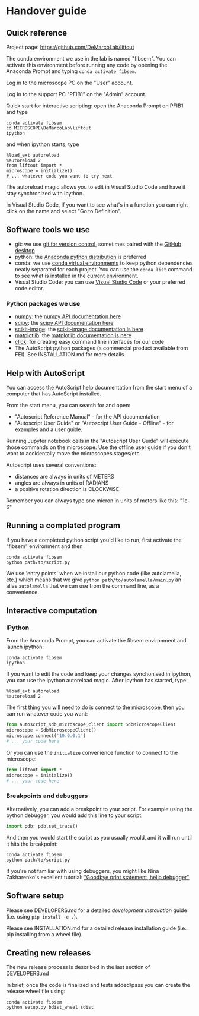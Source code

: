 # Handover guide

## Quick reference
Project page: https://github.com/DeMarcoLab/liftout

The conda environment we use in the lab is named "fibsem". You can activate this environment before running any code by opening the Anaconda Prompt and typing `conda activate fibsem`.

Log in to the microscope PC on the "User" account.

Log in to the support PC "PFIB1" on the "Admin" account.

Quick start for interactive scripting: open the Anaconda Prompt on PFIB1 and type
```
conda activate fibsem
cd MICROSCOPE\DeMarcoLab\liftout
ipython
```
and when ipython starts, type
```
%load_ext autoreload
%autoreload 2
from liftout import *
microscope = initialize()
# ... whatever code you want to try next
```

The autoreload magic allows you to edit in Visual Studio Code and have it stay synchronized with ipython.

In Visual Studio Code, if you want to see what's in a function you can right click on the name and select "Go to Definition".

## Software tools we use
* git: we use [git for version control](https://www.atlassian.com/git), sometimes paired with the [GitHub desktop](https://desktop.github.com/)
* python: the [Anaconda python distribution](https://www.anaconda.com/products/individual) is preferred
* conda: we use [conda virtual environments](https://docs.conda.io/projects/conda/en/latest/user-guide/tasks/manage-environments.html) to keep python dependencies neatly separated for each project. You can use the `conda list` command to see what is installed in the current environment.
* Visual Studio Code: you can use [Visual Studio Code](https://code.visualstudio.com/) or your preferred code editor.

### Python packages we use
* [numpy](https://numpy.org/): the [numpy API documentation here](https://numpy.org/doc/stable/reference/index.html)
* [scipy](https://www.scipy.org/): the [scipy API documentation here](https://www.scipy.org/docs.html)
* [scikit-image](https://scikit-image.org/): the [scikit-image documentation is here](https://scikit-image.org/docs/stable/)
* [matplotlib](https://matplotlib.org/): the [matplotlib documentation is here](https://matplotlib.org/3.3.3/contents.html)
* [click](https://click.palletsprojects.com/en/7.x/): for creating easy command line interfaces for our code
* The AutoScript python packages (a commercial product available from FEI). See INSTALLATION.md for more details.

## Help with AutoScript
You can access the AutoScript help documentation from the start menu of a computer that has AutoScript installed.

From the start menu, you can search for and open:
* "Autoscript Reference Manual" - for the API documentation
* "Autoscript User Guide" or "Autoscript User Guide - Offline" - for examples and a user guide.

Running Jupyter notebook cells in the "Autoscript User Guide" will execute those commands on the microscope.
Use the offline user guide if you don't want to accidentally move the microscopes stages/etc.

Autoscript uses several conventions:
* distances are always in units of METERS
* angles are always in units of RADIANS
* a positive rotation direction is CLOCKWISE

Remember you can always type one micron in units of meters like this: "1e-6"

## Running a complated program
If you have a completed python script you'd like to run, first activate the "fibsem" environment and then

```
conda activate fibsem
python path/to/script.py
```

We use 'entry points' when we install our python code (like autolamella, etc.)
which means that we give `python path/to/autolamella/main.py` an alias
`autolamella` that we can use from the command line, as a convenience.

## Interactive computation
### IPython
From the Anaconda Prompt, you can activate the fibsem environment and launch ipython:
```
conda activate fibsem
ipython
```

If you want to edit the code and keep your changes synchonised in ipython,
you can use the ipython autoreload magic. After ipython has started, type:
```
%load_ext autoreload
%autoreload 2
```

The first thing you will need to do is connect to the microscope,
then you can run whatever code you want:

```python
from autoscript_sdb_microscope_client import SdbMicroscopeClient
microscope = SdbMicroscopeClient()
microscope.connect('10.0.0.1')
# ... your code here
```

Or you can use the `initialize` convenience function to connect to the microscope:

```python
from liftout import *
microscope = initialize()
# ... your code here
```

### Breakpoints and debuggers

Alternatively, you can add a breakpoint to your script.
For example using the python debugger, you would add this line to your script:

```python
import pdb; pdb.set_trace()
```

And then you would start the script as you usually would, and it will run until it hits the breakpoint:

```
conda activate fibsem
python path/to/script.py
```

If you're not familiar with using debuggers, you might like Nina Zakharenko's excellent tutorial: ["Goodbye print statement, hello debugger"](https://www.nnja.io/post/2020/pycon2020-goodbye-print-hello-debugger/)

## Software setup
Please see DEVELOPERS.md for a detailed *development installation* guide (i.e. using `pip install -e .`).

Please see INSTALLATION.md for a detailed release installation guide (i.e. pip installing from a wheel file).

## Creating new releases
The new release process is described in the last section of DEVELOPERS.md

In brief, once the code is finalized and tests added/pass you can create the release wheel file using:

```
conda activate fibsem
python setup.py bdist_wheel sdist
```
